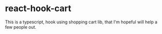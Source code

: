 # react-hook-cart
This is a typescript, hook using shopping cart lib, that I'm hopeful will help a few people out.

